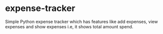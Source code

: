 # expense-tracker
Simple Python expense tracker which has features like add expenses, view expenses and show expenses i.e, it shows total amount spend.
